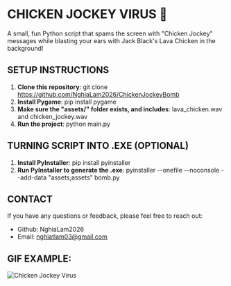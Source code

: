 # CHICKEN JOCKEY VIRUS 🐔
A small, fun Python script that spams the screen with "Chicken Jockey" messages while blasting your ears with Jack Black's Lava Chicken in the background!

## SETUP INSTRUCTIONS
1) **Clone this repository**: git clone https://github.com/NghiaLam2026/ChickenJockeyBomb
2) **Install Pygame**: pip install pygame
3) **Make sure the "assets/" folder exists, and includes**: lava_chicken.wav and chicken_jockey.wav
4) **Run the project**: python main.py

## TURNING SCRIPT INTO .EXE (OPTIONAL)
1) **Install PyInstaller**: pip install pyinstaller
2) **Run PyInstaller to generate the .exe**: pyinstaller --onefile --noconsole --add-data "assets;assets" bomb.py

## CONTACT
If you have any questions or feedback, please feel free to reach out:
- Github: NghiaLam2026
- Email: nghiatlam03@gmail.com

## GIF EXAMPLE:
![Chicken Jockey Virus](https://github.com/NghiaLam2026/Sorting-Algorithm-Visualizer/assets/118234173/b5f70890-0515-4e99-9579-b4b6f94cf005)
